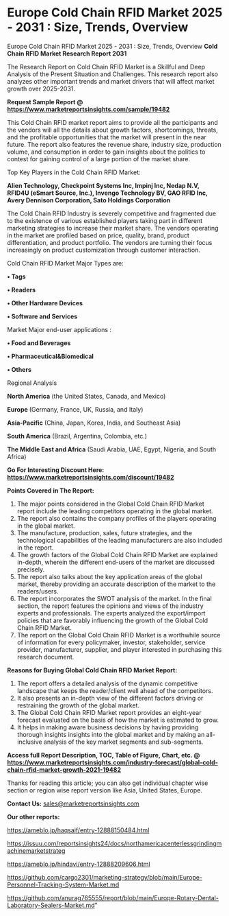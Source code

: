 # Europe Cold Chain RFID Market 2025 - 2031 : Size, Trends, Overview
Europe Cold Chain RFID Market 2025 - 2031 : Size, Trends, Overview
<strong>Cold Chain RFID Market Research Report 2031</strong>

The Research Report on Cold Chain RFID Market is a Skillful and Deep Analysis of the Present Situation and Challenges. This research report also analyzes other important trends and market drivers that will affect market growth over 2025-2031.

<strong>Request Sample Report @ <a href=https://www.marketreportsinsights.com/sample/19482>https://www.marketreportsinsights.com/sample/19482</a></strong>

This Cold Chain RFID market report aims to provide all the participants and the vendors will all the details about growth factors, shortcomings, threats, and the profitable opportunities that the market will present in the near future. The report also features the revenue share, industry size, production volume, and consumption in order to gain insights about the politics to contest for gaining control of a large portion of the market share.

Top Key Players in the Cold Chain RFID Market:

<strong>Alien Technology, Checkpoint Systems Inc, Impinj Inc, Nedap N.V, RFID4U (eSmart Source, Inc.), Invengo Technology BV, GAO RFID Inc, Avery Dennison Corporation, Sato Holdings Corporation</strong>

The Cold Chain RFID Industry is severely competitive and fragmented due to the existence of various established players taking part in different marketing strategies to increase their market share. The vendors operating in the market are profiled based on price, quality, brand, product differentiation, and product portfolio. The vendors are turning their focus increasingly on product customization through customer interaction.

Cold Chain RFID Market Major Types are:

<strong>• Tags

• Readers

• Other Hardware Devices

• Software and Services</strong>

Market Major end-user applications :

<strong>• Food and Beverages

• Pharmaceutical&Biomedical

• Others</strong>

Regional Analysis

</u><strong><b>North America</b></strong> (the United States, Canada, and Mexico)

<strong><b>Europe </b></strong>(Germany, France, UK, Russia, and Italy)

<strong><b>Asia-Pacific</b></strong> (China, Japan, Korea, India, and Southeast Asia)

<strong><b>South America</b></strong> (Brazil, Argentina, Colombia, etc.)

<strong><b>The Middle East and Africa</b></strong> (Saudi Arabia, UAE, Egypt, Nigeria, and South Africa)

<strong>Go For Interesting Discount Here: <a href=https://www.marketreportsinsights.com/discount/19482>https://www.marketreportsinsights.com/discount/19482</a></strong>

<strong>Points Covered in The Report:</strong>
<ol>
  <li>The major points considered in the Global Cold Chain RFID Market report include the leading competitors operating in the global market.</li>
  <li>The report also contains the company profiles of the players operating in the global market.</li>
  <li>The manufacture, production, sales, future strategies, and the technological capabilities of the leading manufacturers are also included in the report.</li>
  <li>The growth factors of the Global Cold Chain RFID Market are explained in-depth, wherein the different end-users of the market are discussed precisely.</li>
  <li>The report also talks about the key application areas of the global market, thereby providing an accurate description of the market to the readers/users.</li>
  <li>The report incorporates the SWOT analysis of the market. In the final section, the report features the opinions and views of the industry experts and professionals. The experts analyzed the export/import policies that are favorably influencing the growth of the Global Cold Chain RFID Market.</li>
  <li>The report on the Global Cold Chain RFID Market is a worthwhile source of information for every policymaker, investor, stakeholder, service provider, manufacturer, supplier, and player interested in purchasing this research document.</li>
</ol>
<strong>Reasons for Buying Global Cold Chain RFID Market Report:</strong>

<ol>
  <li>The report offers a detailed analysis of the dynamic competitive landscape that keeps the reader/client well ahead of the competitors.</li>
  <li>It also presents an in-depth view of the different factors driving or restraining the growth of the global market.</li>
  <li>The Global Cold Chain RFID Market report provides an eight-year forecast evaluated on the basis of how the market is estimated to grow.</li>
  <li>It helps in making aware business decisions by having providing thorough insights insights into the global market and by making an all-inclusive analysis of the key market segments and sub-segments.</li>
</ol>
<strong>Access full Report Description, TOC, Table of Figure, Chart, etc. @ <a href=https://www.marketreportsinsights.com/industry-forecast/global-cold-chain-rfid-market-growth-2021-19482>https://www.marketreportsinsights.com/industry-forecast/global-cold-chain-rfid-market-growth-2021-19482</a></strong>


Thanks for reading this article; you can also get individual chapter wise section or region wise report version like Asia, United States, Europe.

<strong>Contact Us:</strong>
sales@marketreportsinsights.com

<strong>Our other reports:</strong>

<a href=https://ameblo.jp/haqsaif/entry-12888150484.html>https://ameblo.jp/haqsaif/entry-12888150484.html</a>

<a href=https://issuu.com/reportsinsights24/docs/northamericacenterlessgrindingmachinemarketstrateg>https://issuu.com/reportsinsights24/docs/northamericacenterlessgrindingmachinemarketstrateg</a>

<a href=https://ameblo.jp/hindavi/entry-12888209606.html>https://ameblo.jp/hindavi/entry-12888209606.html</a>

<a href=https://github.com/cargo2301/marketing-strategy/blob/main/Europe-Personnel-Tracking-System-Market.md>https://github.com/cargo2301/marketing-strategy/blob/main/Europe-Personnel-Tracking-System-Market.md</a>

<a href=https://github.com/anurag765555/report/blob/main/Europe-Rotary-Dental-Laboratory-Sealers-Market.md>https://github.com/anurag765555/report/blob/main/Europe-Rotary-Dental-Laboratory-Sealers-Market.md</a>"
